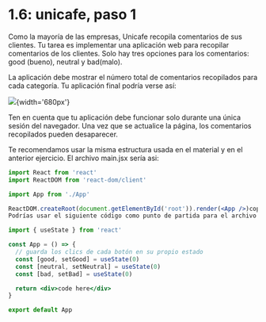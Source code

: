 # 1.6: unicafe, paso 1

Como la mayoría de las empresas, Unicafe recopila comentarios de sus clientes. Tu tarea es implementar una aplicación web para recopilar comentarios de los clientes. Solo hay tres opciones para los comentarios: good (bueno), neutral y bad(malo).

La aplicación debe mostrar el número total de comentarios recopilados para cada categoría. Tu aplicación final podría verse así:

![]('https://fullstackopen.com/static/d4fe767d6d8eb46f1dd21334f5f9e46e/5a190/13e.png'){width='680px'}

Ten en cuenta que tu aplicación debe funcionar solo durante una única sesión del navegador. Una vez que se actualice la página, los comentarios recopilados pueden desaparecer.

Te recomendamos usar la misma estructura usada en el material y en el anterior ejercicio. El archivo main.jsx sería asi:

```jsx
import React from 'react'
import ReactDOM from 'react-dom/client'

import App from './App'

ReactDOM.createRoot(document.getElementById('root')).render(<App />)copy
Podrías usar el siguiente código como punto de partida para el archivo App.jsx:
```

```jsx
import { useState } from 'react'

const App = () => {
  // guarda los clics de cada botón en su propio estado
  const [good, setGood] = useState(0)
  const [neutral, setNeutral] = useState(0)
  const [bad, setBad] = useState(0)

  return <div>code here</div>
}

export default App
```
